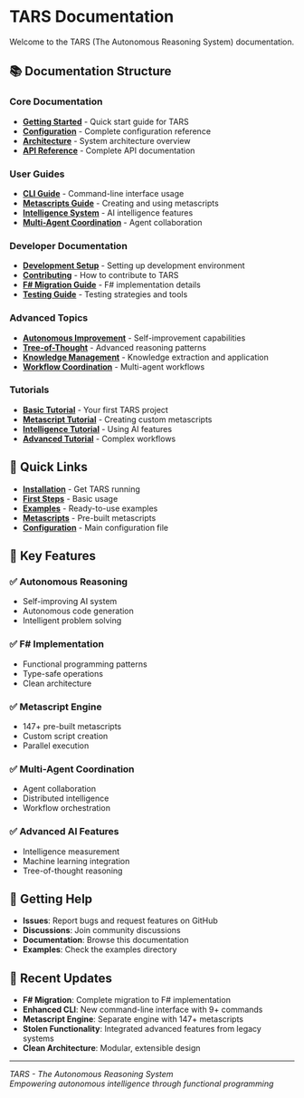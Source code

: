 ﻿# TARS Documentation

Welcome to the TARS (The Autonomous Reasoning System) documentation.

## 📚 Documentation Structure

### Core Documentation
- **[Getting Started](getting-started.md)** - Quick start guide for TARS
- **[Configuration](configuration.md)** - Complete configuration reference
- **[Architecture](architecture.md)** - System architecture overview
- **[API Reference](api-reference.md)** - Complete API documentation

### User Guides
- **[CLI Guide](cli-guide.md)** - Command-line interface usage
- **[Metascripts Guide](metascripts-guide.md)** - Creating and using metascripts
- **[Intelligence System](intelligence-guide.md)** - AI intelligence features
- **[Multi-Agent Coordination](multi-agent-guide.md)** - Agent collaboration

### Developer Documentation
- **[Development Setup](development-setup.md)** - Setting up development environment
- **[Contributing](contributing.md)** - How to contribute to TARS
- **[F# Migration Guide](fsharp-migration.md)** - F# implementation details
- **[Testing Guide](testing-guide.md)** - Testing strategies and tools

### Advanced Topics
- **[Autonomous Improvement](autonomous-improvement.md)** - Self-improvement capabilities
- **[Tree-of-Thought](tree-of-thought.md)** - Advanced reasoning patterns
- **[Knowledge Management](knowledge-management.md)** - Knowledge extraction and application
- **[Workflow Coordination](workflow-coordination.md)** - Multi-agent workflows

### Tutorials
- **[Basic Tutorial](tutorials/basic-tutorial.md)** - Your first TARS project
- **[Metascript Tutorial](tutorials/metascript-tutorial.md)** - Creating custom metascripts
- **[Intelligence Tutorial](tutorials/intelligence-tutorial.md)** - Using AI features
- **[Advanced Tutorial](tutorials/advanced-tutorial.md)** - Complex workflows

## 🚀 Quick Links

- **[Installation](getting-started.md#installation)** - Get TARS running
- **[First Steps](getting-started.md#first-steps)** - Basic usage
- **[Examples](../examples/)** - Ready-to-use examples
- **[Metascripts](../metascripts/)** - Pre-built metascripts
- **[Configuration](../tars.yaml)** - Main configuration file

## 🎯 Key Features

### ✅ Autonomous Reasoning
- Self-improving AI system
- Autonomous code generation
- Intelligent problem solving

### ✅ F# Implementation
- Functional programming patterns
- Type-safe operations
- Clean architecture

### ✅ Metascript Engine
- 147+ pre-built metascripts
- Custom script creation
- Parallel execution

### ✅ Multi-Agent Coordination
- Agent collaboration
- Distributed intelligence
- Workflow orchestration

### ✅ Advanced AI Features
- Intelligence measurement
- Machine learning integration
- Tree-of-thought reasoning

## 📖 Getting Help

- **Issues**: Report bugs and request features on GitHub
- **Discussions**: Join community discussions
- **Documentation**: Browse this documentation
- **Examples**: Check the examples directory

## 🔄 Recent Updates

- **F# Migration**: Complete migration to F# implementation
- **Enhanced CLI**: New command-line interface with 9+ commands
- **Metascript Engine**: Separate engine with 147+ metascripts
- **Stolen Functionality**: Integrated advanced features from legacy systems
- **Clean Architecture**: Modular, extensible design

---

*TARS - The Autonomous Reasoning System*  
*Empowering autonomous intelligence through functional programming*
